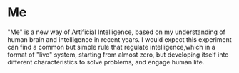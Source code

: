 Me
==

"Me" is a new way of Artificial Intelligence, based on my understanding of human brain and intelligence in recent years. I would expect this experiment can find a common but simple rule that regulate intelligence,which in a format of "live" system, starting from almost zero, but developing itself into different characteristics to solve problems, and engage human life. 

